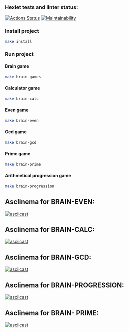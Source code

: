 ### Hexlet tests and linter status:
[![Actions Status](https://github.com/kirA-a-a/frontend-project-44/workflows/hexlet-check/badge.svg)](https://github.com/kirA-a-a/frontend-project-44/actions)
[![Maintainability](https://api.codeclimate.com/v1/badges/f9864dcaa90dba266af1/maintainability)](https://codeclimate.com/github/kirA-a-a/frontend-project-44/maintainability)

### Install project

```bash
make install
```

### Run project 

#### Brain game
```bash
make brain-games
```
#### Calculator game
```bash
make brain-calc
```

#### Even game
```bash
make brain-even
```
#### Gcd game
```bash
make brain-gcd
```
#### Prime game
```bash
make brain-prime
```

#### Arithmetical progression game
```bash
make brain-progression
```

## Asclinema for BRAIN-EVEN:

[![asciicast](https://asciinema.org/a/zpBjW9RnT77id0w83tkBztB5W.svg)](https://asciinema.org/a/zpBjW9RnT77id0w83tkBztB5W)

## Asclinema for BRAIN-CALC:

[![asciicast](https://asciinema.org/a/Okn5kGFIL7LpN35rXKKqrQSkG.svg)](https://asciinema.org/a/Okn5kGFIL7LpN35rXKKqrQSkG)

## Asclinema for BRAIN-GCD:

[![asciicast](https://asciinema.org/a/IzNL9EqFaUkz4daa7quGh2yGd.svg)](https://asciinema.org/a/IzNL9EqFaUkz4daa7quGh2yGd)

## Asclinema for BRAIN-PROGRESSION:

[![asciicast](https://asciinema.org/a/6ClCivr3DfSqH88yde65dSJnG.svg)](https://asciinema.org/a/6ClCivr3DfSqH88yde65dSJnG)

## Asclinema for BRAIN- PRIME:

[![asciicast](https://asciinema.org/a/3m8vVf65HqvzquBa1oj47mIGw.svg)](https://asciinema.org/a/3m8vVf65HqvzquBa1oj47mIGw)
